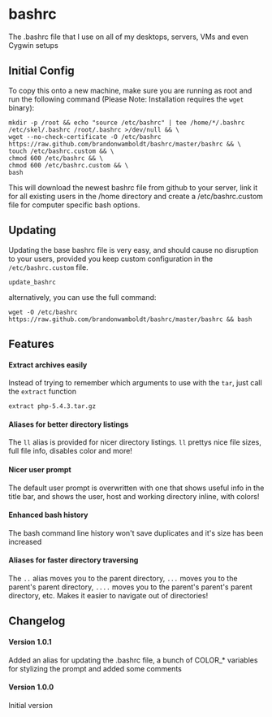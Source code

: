 bashrc
======

The .bashrc file that I use on all of my desktops, servers, VMs and even Cygwin setups

Initial Config
--------------

To copy this onto a new machine, make sure you are running as root and run the following command (Please Note: Installation requires the `wget` binary):

```
mkdir -p /root && echo "source /etc/bashrc" | tee /home/*/.bashrc /etc/skel/.bashrc /root/.bashrc >/dev/null && \
wget --no-check-certificate -O /etc/bashrc https://raw.github.com/brandonwamboldt/bashrc/master/bashrc && \
touch /etc/bashrc.custom && \
chmod 600 /etc/bashrc && \
chmod 600 /etc/bashrc.custom && \
bash
```

This will download the newest bashrc file from github to your server, link it for all existing users in the /home directory and create a /etc/bashrc.custom file for computer specific bash options.

Updating
--------

Updating the base bashrc file is very easy, and should cause no disruption to your users, provided you keep custom configuration in the `/etc/bashrc.custom` file.

```
update_bashrc
```

alternatively, you can use the full command:

```
wget -O /etc/bashrc https://raw.github.com/brandonwamboldt/bashrc/master/bashrc && bash
```

Features
--------

#### Extract archives easily

Instead of trying to remember which arguments to use with the `tar`, just call the `extract` function

```
extract php-5.4.3.tar.gz
```

#### Aliases for better directory listings

The `ll` alias is provided for nicer directory listings. `ll` prettys nice file sizes, full file info, disables color and more!

#### Nicer user prompt

The default user prompt is overwritten with one that shows useful info in the title bar, and shows the user, host and working directory inline, with colors!

#### Enhanced bash history

The bash command line history won't save duplicates and it's size has been increased

#### Aliases for faster directory traversing

The `..` alias moves you to the parent directory, `...` moves you to the parent's parent directory, `....` moves you to the parent's parent's parent directory, etc. Makes it easier to navigate out of directories!

Changelog
---------

#### Version 1.0.1

Added an alias for updating the .bashrc file, a bunch of COLOR_* variables for stylizing the prompt and added some comments

#### Version 1.0.0

Initial version
